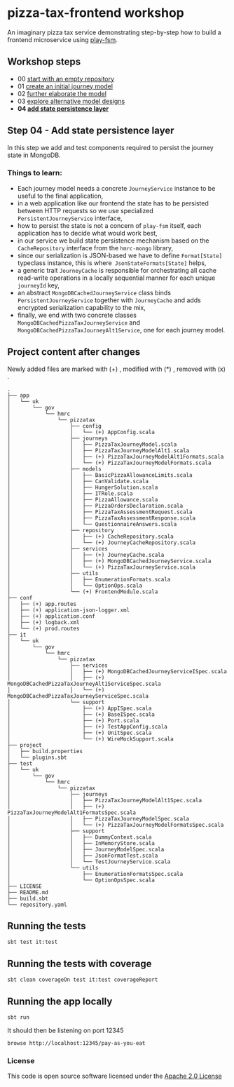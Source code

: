 # pizza-tax-frontend workshop

An imaginary pizza tax service demonstrating step-by-step how to build a frontend microservice using [play-fsm](https://github.com/hmrc/play-fsm).

## Workshop steps

- 00 [start with an empty repository](https://github.com/hmrc/pizza-tax-frontend-workshop/tree/master#readme)
- 01 [create an initial journey model](https://github.com/hmrc/pizza-tax-frontend-workshop/tree/step-01-create-a-journey#readme)
- 02 [further elaborate the model](https://github.com/hmrc/pizza-tax-frontend-workshop/tree/step-02-extend-journey-model#readme)
- 03 [explore alternative model designs](https://github.com/hmrc/pizza-tax-frontend-workshop/tree/step-03-alternative-model-design#readme)
- **04 [add state persistence layer](https://github.com/hmrc/pizza-tax-frontend-workshop/tree/step-04-configure-state-persistence-layer#readme)**

## Step 04 - Add state persistence layer

In this step we add and test components required to persist the journey state in MongoDB.

### Things to learn:

- Each journey model needs a concrete `JourneyService` instance to be useful to the final application,
- in a web application like our frontend the state has to be persisted between HTTP requests so we use specialized `PersistentJourneyService` interface,
- how to persist the state is not a concern of `play-fsm` itself, each application has to decide what would work best,
- in our service we build state persistence mechanism based on the `CacheRepository` interface from the `hmrc-mongo` library,
- since our serialization is JSON-based we have to define `Format[State]` typeclass instance, this is where` JsonStateFormats[State]` helps,
- a generic trait `JourneyCache` is responsible for orchestrating all cache read-write operations in a locally sequential manner for each unique `journeyId` key,
- an abstract `MongoDBCachedJourneyService` class binds `PersistentJourneyService` together with `JourneyCache` and adds encrypted serialization capability to the mix,
- finally, we end with two concrete classes `MongoDBCachedPizzaTaxJourneyService` and `MongoDBCachedPizzaTaxJourneyAlt1Service`, one for each journey model.

## Project content after changes

Newly added files are marked with (+) , modified with (*) , removed with (x) .

    .
    ├── app
    │   └── uk
    │       └── gov
    │           └── hmrc
    │               └── pizzatax
    │                   ├── config
    │                   │   └── (+) AppConfig.scala
    │                   ├── journeys
    │                   │   ├── PizzaTaxJourneyModel.scala
    │                   │   ├── PizzaTaxJourneyModelAlt1.scala
    │                   │   ├── (+) PizzaTaxJourneyModelAlt1Formats.scala
    │                   │   └── (+) PizzaTaxJourneyModelFormats.scala
    │                   ├── models
    │                   │   ├── BasicPizzaAllowanceLimits.scala
    │                   │   ├── CanValidate.scala
    │                   │   ├── HungerSolution.scala
    │                   │   ├── ITRole.scala
    │                   │   ├── PizzaAllowance.scala
    │                   │   ├── PizzaOrdersDeclaration.scala
    │                   │   ├── PizzaTaxAssessmentRequest.scala
    │                   │   ├── PizzaTaxAssessmentResponse.scala
    │                   │   └── QuestionnaireAnswers.scala
    │                   ├── repository
    │                   │   ├── (+) CacheRepository.scala
    │                   │   └── (+) JourneyCacheRepository.scala
    │                   ├── services
    │                   │   ├── (+) JourneyCache.scala
    │                   │   ├── (+) MongoDBCachedJourneyService.scala
    │                   │   └── (+) PizzaTaxJourneyService.scala
    │                   ├── utils
    │                   │   ├── EnumerationFormats.scala
    │                   │   └── OptionOps.scala
    │                   └── (+) FrontendModule.scala
    ├── conf
    │   ├── (+) app.routes
    │   ├── (+) application-json-logger.xml
    │   ├── (+) application.conf
    │   ├── (+) logback.xml
    │   └── (+) prod.routes
    ├── it
    │   └── uk
    │       └── gov
    │           └── hmrc
    │               └── pizzatax
    │                   ├── services
    │                   │   ├── (+) MongoDBCachedJourneyServiceISpec.scala
    │                   │   ├── (+) MongoDBCachedPizzaTaxJourneyAlt1ServiceSpec.scala
    │                   │   └── (+) MongoDBCachedPizzaTaxJourneyServiceSpec.scala
    │                   └── support
    │                       ├── (+) AppISpec.scala
    │                       ├── (+) BaseISpec.scala
    │                       ├── (+) Port.scala
    │                       ├── (+) TestAppConfig.scala
    │                       ├── (+) UnitSpec.scala
    │                       └── (+) WireMockSupport.scala
    ├── project
    │   ├── build.properties    
    │   └── plugins.sbt
    ├── test
    │   └── uk
    │       └── gov
    │           └── hmrc
    │               └── pizzatax
    │                   ├── journeys
    │                   │   ├── PizzaTaxJourneyModelAlt1Spec.scala
    │                   │   ├── (+) PizzaTaxJourneyModelAlt1FormatsSpec.scala
    │                   │   ├── PizzaTaxJourneyModelSpec.scala
    │                   │   └── (+) PizzaTaxJourneyModelFormatsSpec.scala
    │                   ├── support
    │                   │   ├── DummyContext.scala
    │                   │   ├── InMemoryStore.scala
    │                   │   ├── JourneyModelSpec.scala
    │                   │   ├── JsonFormatTest.scala
    │                   │   └── TestJourneyService.scala
    │                   └── utils
    │                       ├── EnumerationFormatsSpec.scala
    │                       └── OptionOpsSpec.scala
    ├── LICENSE
    ├── README.md
    ├── build.sbt
    └── repository.yaml

## Running the tests

    sbt test it:test

## Running the tests with coverage

    sbt clean coverageOn test it:test coverageReport

## Running the app locally

    sbt run

It should then be listening on port 12345

    browse http://localhost:12345/pay-as-you-eat

### License

This code is open source software licensed under the [Apache 2.0 License]("http://www.apache.org/licenses/LICENSE-2.0.html")
